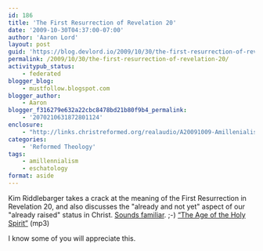 ```yaml
---
id: 186
title: 'The First Resurrection of Revelation 20'
date: '2009-10-30T04:37:00-07:00'
author: 'Aaron Lord'
layout: post
guid: 'https://blog.devlord.io/2009/10/30/the-first-resurrection-of-revelation-20/'
permalink: /2009/10/30/the-first-resurrection-of-revelation-20/
activitypub_status:
    - federated
blogger_blog:
    - mustfollow.blogspot.com
blogger_author:
    - Aaron
blogger_f316279e632a22cbc8478bd21b80f9b4_permalink:
    - '2070210631872801124'
enclosure:
    - "http://links.christreformed.org/realaudio/A20091009-Amillenialism.mp3\n9476496\naudio/mpeg\n"
categories:
    - 'Reformed Theology'
tags:
    - amillennialism
    - eschatology
format: aside
---
```


Kim Riddlebarger takes a crack at the meaning of the First Resurrection in Revelation 20, and also discusses the "already and not yet" aspect of our "already raised" status in Christ. <a href="http://mustfollow.wordpress.com/2009/10/25/the-resurrection-of-believers-already-and-not-yet/#comments">Sounds familiar</a>. ;-)
<a href="http://links.christreformed.org/realaudio/A20091009-Amillenialism.mp3">
“The Age of the Holy Spirit”</a> (mp3)

I know some of you will appreciate this.
<div class="blogger-post-footer"><img alt="" width="1" height="1" /></div>